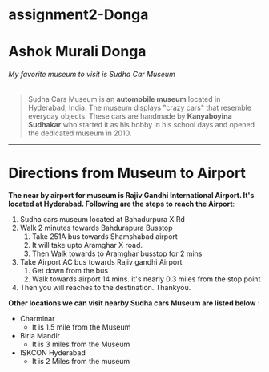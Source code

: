# assignment2-Donga

# Ashok Murali Donga
###### My favorite museum to visit is Sudha Car Museum
> Sudha Cars Museum is an **automobile museum** located in Hyderabad, India. The museum displays "crazy cars" that resemble everyday objects. These cars are handmade by __Kanyaboyina Sudhakar__ who started it as his hobby in his school days and opened the dedicated museum in 2010.

-----
# Directions from Museum to Airport
 **The near by airport for museum is Rajiv Gandhi International Airport. It's located at Hyderabad. Following are the steps to reach the Airport**: 
1. Sudha cars museum located at Bahadurpura X Rd
2. Walk 2 minutes towards Bahdurapura Busstop
    1. Take 251A bus towards Shamshabad airport
    7. It will take upto Aramghar X road.
    6. Then Walk towards to Aramghar busstop for 2 mins
3. Take Airport AC bus towards Rajiv gandhi Airport
    1. Get down from the bus
    2. Walk towards airport 14 mins. it's nearly 0.3 miles from the stop point
4. Then you will reaches to the destination. Thankyou.

**Other locations we can visit nearby Sudha cars Museum are listed below** : 
* Charminar
    - It is 1.5 mile from the Museum
* Birla Mandir
    - It is 3 miles from the Museum
* ISKCON Hyderabad
    - It is 2 Miles from the museum
